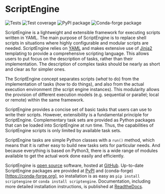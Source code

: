 # ScriptEngine

![Tests](https://github.com/uwefladrich/scriptengine/actions/workflows/pytest.yml/badge.svg)
![Test coverage](https://coveralls.io/repos/github/uwefladrich/scriptengine/badge.svg)
![PyPI package](https://img.shields.io/pypi/v/scriptengine?color=green)
![Conda-forge package](https://img.shields.io/conda/vn/conda-forge/scriptengine?color=green)


ScriptEngine is a lightweight and extensible framework for executing scripts
written in YAML. The main purpose of ScriptEngine is to replace shell scripts
in situations where highly configurable and modular scripts are needed.
ScriptEngine relies on [YAML](https://yaml.org/) and makes extensive use of
[Jinja2](https://palletsprojects.com/p/jinja/) templating to provide a
comprehensive scripting language. This allows users to put focus on the
description of tasks, rather than their implementation. The description of
complex tasks should be nearly as short and clear as for simpler ones.

The ScriptEngine concept separates scripts (*what* to do) from the
implementation of tasks (*how* to do things), and also from the actual
execution environment (the script engine instances). This modularity allows the
provision of different execution models (e.g. sequential or parallel; local or
remote) within the same framework.

ScriptEngine provides a concise set of basic tasks that users can use to write
their scripts. However, extensibility is a fundamental principle for
ScriptEngine. Complementary task sets are provided as Python packages that can
be loaded into ScriptEngine at run time. Thus, the capabilities of ScriptEngine
scripts is only limited by available task sets.

ScriptEngine tasks are simple Python classes with a `run()` method, which means
that it is rather easy to build new tasks sets for particular needs. And
because everything is based on Python3, there is a wide range of modules
available to get the actual work done easily and efficiently.

ScriptEngine is [open source](LICENSE) software, hosted at
[GitHub](https://github.com/uwefladrich/scriptengine). Up-to-date ScriptEngine
packages are provided at [PyPI](https://pypi.org/project/scriptengine/) and
(conda-forge)[https://conda-forge.org], so installation is as easy as `pip
install scriptengine` or `conda install scriptengine`. Documentation, including
more detailed installation instructions, is published at
[ReadtheDocs](https://scriptengine.readthedocs.io/en/latest/).
